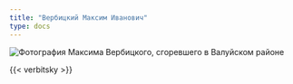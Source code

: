 ```yaml
---
title: "Вербицкий Максим Иванович"
type: docs
---
```


![Фотография Максима Вербицкого, сгоревшего в Валуйском районе](/static/img/butyrki/verbitsky.jpg "Фотография Максима Ивановича Вербицкого из архивно-следственного дела")

{{< verbitsky >}}

